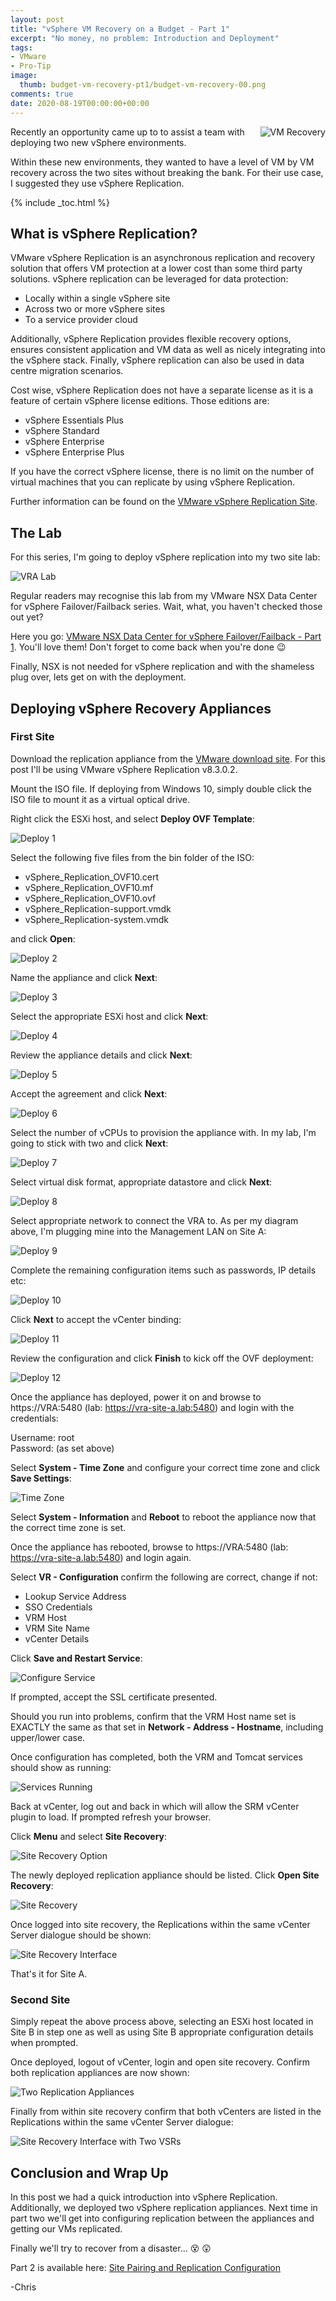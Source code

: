 ```yaml
---
layout: post
title: "vSphere VM Recovery on a Budget - Part 1" 
excerpt: "No money, no problem: Introduction and Deployment"
tags: 
- VMware
- Pro-Tip
image:
  thumb: budget-vm-recovery-pt1/budget-vm-recovery-00.png
comments: true
date: 2020-08-19T00:00:00+00:00
---
```

<img style="float: right; margin: 0px 0px 10px 10px;" alt="VM Recovery" src="/images/budget-vm-recovery-pt1/budget-vm-recovery-00.png">
Recently an opportunity came up to to assist a team with deploying two new vSphere environments.

Within these new environments, they wanted to have a level of VM by VM recovery across the two sites without breaking the bank. For their use case, I suggested they use vSphere Replication.

{% include _toc.html %}
## What is vSphere Replication?
VMware vSphere Replication is an asynchronous replication and recovery solution that offers VM protection at a lower cost than some third party solutions. vSphere replication can be leveraged for data protection:

- Locally within a single vSphere site
- Across two or more vSphere sites
- To a service provider cloud

Additionally, vSphere Replication provides flexible recovery options, ensures consistent application and VM data as well as nicely integrating into the vSphere stack. Finally, vSphere replication can also be used in data centre migration scenarios.

Cost wise, vSphere Replication does not have a separate license as it is a feature of certain vSphere license editions. Those editions are:
- vSphere Essentials Plus
- vSphere Standard
- vSphere Enterprise
- vSphere Enterprise Plus

If you have the correct vSphere license, there is no limit on the number of virtual machines that you can replicate by using vSphere Replication.

Further information can be found on the [VMware vSphere Replication Site](https://www.vmware.com/uk/products/vsphere/replication.html).

## The Lab
For this series, I'm going to deploy vSphere replication into my two site lab:

<img style="display: block; margin-left: auto; margin-right: auto;" alt="VRA Lab" src="/images/budget-vm-recovery-pt1/budget-vm-recovery-01.png">

Regular readers may recognise this lab from my VMware NSX Data Center for vSphere Failover/Failback series. Wait, what, you haven't checked those out yet?

Here you go: [VMware NSX Data Center for vSphere Failover/Failback - Part 1](https://polarclouds.co.uk/nsx-data-center-failover-pt1/). You'll love them! Don't forget to come back when you're done :wink:

Finally, NSX is not needed for vSphere replication and with the shameless plug over, lets get on with the deployment.

## Deploying vSphere Recovery Appliances
### First Site
Download the replication appliance from the [VMware download site](https://my.vmware.com/group/vmware/get-download?downloadGroup=VR8302). For this post I'll be using VMware vSphere Replication v8.3.0.2.

Mount the ISO file. If deploying from Windows 10, simply double click the ISO file to mount it as a virtual optical drive.

Right click the ESXi host, and select **Deploy OVF Template**:

<img style="display: block; margin-left: auto; margin-right: auto;" alt="Deploy 1" src="/images/budget-vm-recovery-pt1/budget-vm-recovery-02.png">

Select the following five files from the bin folder of the ISO:

- vSphere_Replication_OVF10.cert
- vSphere_Replication_OVF10.mf
- vSphere_Replication_OVF10.ovf
- vSphere_Replication-support.vmdk
- vSphere_Replication-system.vmdk


and click **Open**:

<img style="display: block; margin-left: auto; margin-right: auto;" alt="Deploy 2" src="/images/budget-vm-recovery-pt1/budget-vm-recovery-03.png">

Name the appliance and click **Next**:

<img style="display: block; margin-left: auto; margin-right: auto;" alt="Deploy 3" src="/images/budget-vm-recovery-pt1/budget-vm-recovery-04.png">

Select the appropriate ESXi host and click **Next**:

<img style="display: block; margin-left: auto; margin-right: auto;" alt="Deploy 4" src="/images/budget-vm-recovery-pt1/budget-vm-recovery-05.png">

Review the appliance details and click **Next**:

<img style="display: block; margin-left: auto; margin-right: auto;" alt="Deploy 5" src="/images/budget-vm-recovery-pt1/budget-vm-recovery-06.png">

Accept the agreement and click **Next**:

<img style="display: block; margin-left: auto; margin-right: auto;" alt="Deploy 6" src="/images/budget-vm-recovery-pt1/budget-vm-recovery-07.png">

Select the number of vCPUs to provision the appliance with. In my lab, I'm going to stick with two and click **Next**:

<img style="display: block; margin-left: auto; margin-right: auto;" alt="Deploy 7" src="/images/budget-vm-recovery-pt1/budget-vm-recovery-08.png">

Select virtual disk format, appropriate datastore and click **Next**:

<img style="display: block; margin-left: auto; margin-right: auto;" alt="Deploy 8" src="/images/budget-vm-recovery-pt1/budget-vm-recovery-09.png">

Select appropriate network to connect the VRA to. As per my diagram above, I'm plugging mine into the Management LAN on Site A:

<img style="display: block; margin-left: auto; margin-right: auto;" alt="Deploy 9" src="/images/budget-vm-recovery-pt1/budget-vm-recovery-10.png">

Complete the remaining configuration items such as passwords, IP details etc:

<img style="display: block; margin-left: auto; margin-right: auto;" alt="Deploy 10" src="/images/budget-vm-recovery-pt1/budget-vm-recovery-11.png">

Click **Next** to accept the vCenter binding:

<img style="display: block; margin-left: auto; margin-right: auto;" alt="Deploy 11" src="/images/budget-vm-recovery-pt1/budget-vm-recovery-12.png">

Review the configuration and click **Finish** to kick off the OVF deployment:

<img style="display: block; margin-left: auto; margin-right: auto;" alt="Deploy 12" src="/images/budget-vm-recovery-pt1/budget-vm-recovery-13.png">

Once the appliance has deployed, power it on and browse to https://VRA:5480 (lab: https://vra-site-a.lab:5480) and login with the credentials: 

Username: root <br>
Password: (as set above)

Select **System - Time Zone** and configure your correct time zone and click **Save Settings**:

<img style="display: block; margin-left: auto; margin-right: auto;" alt="Time Zone" src="/images/budget-vm-recovery-pt1/budget-vm-recovery-14.png">

Select **System - Information** and **Reboot** to reboot the appliance now that the correct time zone is set.

Once the appliance has rebooted, browse to https://VRA:5480 (lab: https://vra-site-a.lab:5480) and login again.

Select **VR - Configuration** confirm the following are correct, change if not:
- Lookup Service Address
- SSO Credentials
- VRM Host
- VRM Site Name
- vCenter Details

Click **Save and Restart Service**:

<img style="display: block; margin-left: auto; margin-right: auto;" alt="Configure Service" src="/images/budget-vm-recovery-pt1/budget-vm-recovery-15.png">

If prompted, accept the SSL certificate presented.

Should you run into problems, confirm that the VRM Host name set is EXACTLY the same as that set in **Network - Address - Hostname**, including upper/lower case.

Once configuration has completed, both the VRM and Tomcat services should show as running:

<img style="display: block; margin-left: auto; margin-right: auto;" alt="Services Running" src="/images/budget-vm-recovery-pt1/budget-vm-recovery-16.png">

Back at vCenter, log out and back in which will allow the SRM vCenter plugin to load. If prompted refresh your browser.

Click **Menu** and select **Site Recovery**:

<img style="display: block; margin-left: auto; margin-right: auto;" alt="Site Recovery Option" src="/images/budget-vm-recovery-pt1/budget-vm-recovery-17.png">

The newly deployed replication appliance should be listed. Click **Open Site Recovery**:

<img style="display: block; margin-left: auto; margin-right: auto;" alt="Site Recovery" src="/images/budget-vm-recovery-pt1/budget-vm-recovery-18.png">

Once logged into site recovery, the Replications within the same vCenter Server dialogue should be shown:

<img style="display: block; margin-left: auto; margin-right: auto;" alt="Site Recovery Interface" src="/images/budget-vm-recovery-pt1/budget-vm-recovery-19.png">

That's it for Site A.

### Second Site
Simply repeat the above process above, selecting an ESXi host located in Site B in step one as well as using Site B appropriate configuration details when prompted.

Once deployed, logout of vCenter, login and open site recovery. Confirm both replication appliances are now shown: 

<img style="display: block; margin-left: auto; margin-right: auto;" alt="Two Replication Appliances" src="/images/budget-vm-recovery-pt1/budget-vm-recovery-20.png">

Finally from within site recovery confirm that both vCenters are listed in the Replications within the same vCenter Server dialogue:

<img style="display: block; margin-left: auto; margin-right: auto;" alt="Site Recovery Interface with Two VSRs" src="/images/budget-vm-recovery-pt1/budget-vm-recovery-21.png">


## Conclusion and Wrap Up
In this post we had a quick introduction into vSphere Replication. Additionally, we deployed two vSphere replication appliances. Next time in part two we'll get into configuring replication between the appliances and getting our VMs replicated.

Finally we'll try to recover from a disaster... :dizzy_face: :astonished:

Part 2 is available here: [Site Pairing and Replication Configuration](https://polarclouds.co.uk/budget-vm-recovery-pt2/)

-Chris